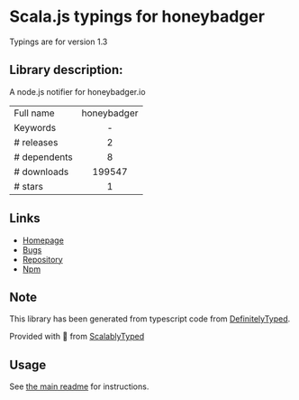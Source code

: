 
# Scala.js typings for honeybadger

Typings are for version 1.3

## Library description:
A node.js notifier for honeybadger.io

|                    |                 |
| ------------------ | :-------------: |
| Full name          | honeybadger |
| Keywords           | - |
| # releases         | 2 |
| # dependents       | 8 |
| # downloads        | 199547 |
| # stars            | 1 |

## Links
- [Homepage](https://github.com/honeybadger-io/honeybadger-node)
- [Bugs](https://github.com/honeybadger-io/honeybadger-node/issues)
- [Repository](https://github.com/honeybadger-io/honeybadger-node)
- [Npm](https://www.npmjs.com/package/honeybadger)
    


## Note
This library has been generated from typescript code from [DefinitelyTyped](https://definitelytyped.org).

Provided with :purple_heart: from [ScalablyTyped](https://github.com/oyvindberg/ScalablyTyped)

## Usage
See [the main readme](../../readme.md) for instructions.


